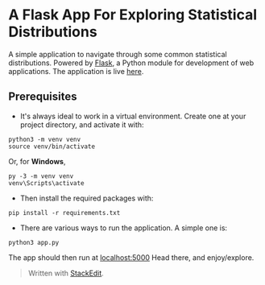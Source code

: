 # A Flask App For Exploring Statistical Distributions

A simple application to navigate through some common statistical distributions. Powered by [Flask](https://palletsprojects.com/p/flask/), a Python module for development of web applications. The application is live [here](https://statistics-distributions.herokuapp.com).

## Prerequisites
- It's always ideal to work in a virtual environment. Create one at your project directory,  and activate it with:
```
python3 -m venv venv
source venv/bin/activate
```
Or, for **Windows**,
```
py -3 -m venv venv
venv\Scripts\activate
```

- Then install the required packages with:
```
pip install -r requirements.txt
```
- There are various ways to run the application. A simple one is:
```
python3 app.py
```
The app should then run at [localhost:5000](http://127.0.0.1:5000) Head there, and
enjoy/explore.




> Written with [StackEdit](https://stackedit.io/).
